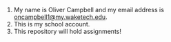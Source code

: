 1. My name is Oliver Campbell and my email address is oncampbell1@my.waketech.edu.
2. This is my school account.
3. This repository will hold assignments!